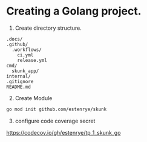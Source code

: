 # Creating a Golang project.

1. Create directory structure.

```text
.docs/
.github/
  .workflows/
    ci.yml
    release.yml
cmd/
  skunk_app/
internal/
.gitignore
README.md
```

2. Create Module

```bash
go mod init github.com/estenrye/skunk
```

3. configure code coverage secret

https://codecov.io/gh/estenrye/tp_1_skunk_go


